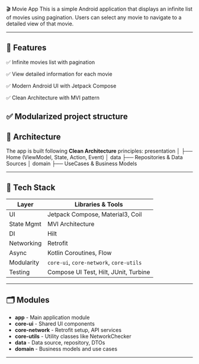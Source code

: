 🎬 Movie App
This is a simple Android application that displays an infinite list of movies using pagination.
Users can select any movie to navigate to a detailed view of that movie.

---

## 📱 Features

✅ Infinite movies list with pagination

✅ View detailed information for each movie

✅ Modern Android UI with Jetpack Compose

✅ Clean Architecture with MVI pattern

✅ Modularized project structure
---

## 🧱 Architecture

The app is built following **Clean Architecture** principles:
presentation │ ├── Home (ViewModel, State, Action, Event) │
data ├── Repositories & Data Sources │
domain ├── UseCases & Business Models


---

## 🧩 Tech Stack

| Layer       | Libraries & Tools                          |
|-------------|--------------------------------------------|
| UI          | Jetpack Compose, Material3, Coil           |
| State Mgmt  | MVI Architecture                           |
| DI          | Hilt                                       |
| Networking  | Retrofit                                   |
| Async       | Kotlin Coroutines, Flow                    |
| Modularity  | `core-ui`, `core-network`, `core-utils`    |
| Testing     | Compose UI Test, Hilt, JUnit, Turbine      |

---

## 🗂️ Modules

- **app** - Main application module
- **core-ui** - Shared UI components
- **core-network** - Retrofit setup, API services
- **core-utils** - Utility classes like NetworkChecker
- **data** - Data source, repository, DTOs
- **domain** - Business models and use cases

---
